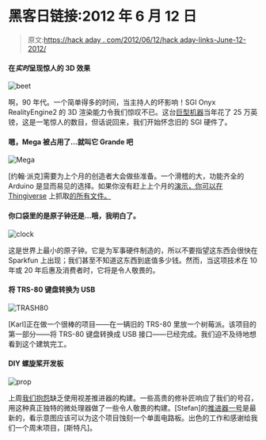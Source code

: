 # 黑客日链接:2012 年 6 月 12 日

> 原文:[https://hack aday . com/2012/06/12/hack aday-links-June-12-2012/](https://hackaday.com/2012/06/12/hackaday-links-june-12-2012/)

#### 在*实时*呈现惊人的 3D 效果

![](../Images/a9f6805112b4527433276697a91e570e.png "beet")

啊，90 年代。一个简单得多的时间，当主持人的坏影响！SGI Onyx RealityEngine2 的 3D 渲染能力令我们惊叹不已。这台[巨型机器](http://hardware.majix.org/computers/sgi.onyx/onyx.shtml)当年花了 25 万英镑，这是一笔惊人的数目，但话说回来，我们开始怀念旧的 SGI 硬件了。

#### 嗯，Mega 被占用了…就叫它 Grande 吧

![](../Images/a1f1c4da995e501fc2eb95f3c27ac2cb.png "Mega")

[约翰·派克]需要为上个月的创造者大会做些准备。一个滑稽的大，功能齐全的 Arduino 是显而易见的选择。如果你没有赶上上个月的[演示，你可以在 Thingiverse](http://makerfaire.com/pub/e/8185) 上抓取[的所有文件。](http://www.thingiverse.com/thing:24225)

#### 你口袋里的是原子钟还是…哦，我明白了。

![](../Images/ba0469d0e46c74361c4c65e697f56b82.png "clock")

这是世界上最小的原子钟。它是为军事硬件制造的，所以不要指望这东西会很快在 Sparkfun 上出现；我们甚至不知道这东西到底值多少钱。然而，当这项技术在 10 年或 20 年后惠及消费者时，它将是令人敬畏的。

#### 将 TRS-80 键盘转换为 USB

![](../Images/2bd7a0a473e5f225ad67b10a5d14db7c.png "TRASH80")

[Karl]正在做一个很棒的项目——在一辆旧的 TRS-80 里放一个树莓派。该项目的第一部分——将 TRS-80 键盘转换成 USB 接口——已经完成。我们迫不及待地想看到这个建筑完工。

#### DIY 螺旋桨开发板

![](../Images/9f730bfb8cd4fa09793a2fbdc1ad6d94.png "prop")

上周[我们抱怨](http://hackaday.com/2012/06/08/building-a-1980s-microcomputer-with-a-parallax-propeller/)缺乏使用视差推进器的构建。一些高贵的修补匠响应了我们的号召，用这种真正独特的微处理器做了一些令人敬畏的构建。[Stefan]的[推进器一号](http://diy-2010.net/community/2010/12/29/propeller-one/)是最新的，看示意图应该可以为这个项目蚀刻一个单面电路板。出色的工作和感谢给我们一个周末项目，[斯特凡]。